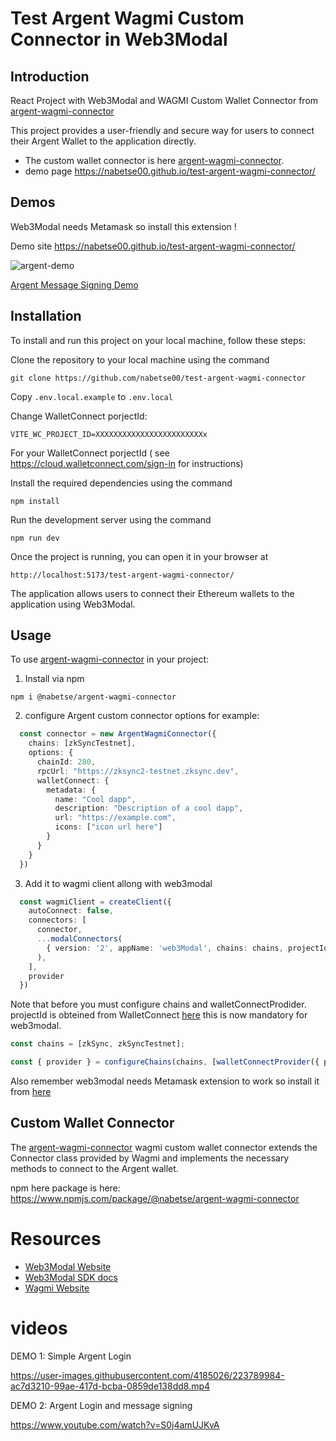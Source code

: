 # Test Argent Wagmi Custom Connector in Web3Modal

## Introduction

React Project with Web3Modal and WAGMI Custom Wallet Connector from [argent-wagmi-connector](https://github.com/nabetse00/argent-wagmi-connector)

This project provides a user-friendly and secure way for users to connect their Argent Wallet to the application directly. 

- The custom wallet connector is here [argent-wagmi-connector](https://github.com/nabetse00/argent-wagmi-connector).
- demo page https://nabetse00.github.io/test-argent-wagmi-connector/

## Demos

Web3Modal needs Metamask so install this extension !

Demo site https://nabetse00.github.io/test-argent-wagmi-connector/

![argent-demo](https://user-images.githubusercontent.com/4185026/223785910-99a3cc8f-c1ee-4223-b918-09a86d511409.gif)

[Argent Message Signing Demo](https://www.youtube.com/watch?v=S0j4amUJKvA)

## Installation
To install and run this project on your local machine, follow these steps:

Clone the repository to your local machine using the command 
```console
git clone https://github.com/nabetse00/test-argent-wagmi-connector
```

Copy `.env.local.example` to `.env.local`

Change WalletConnect porjectId:

```
VITE_WC_PROJECT_ID=XXXXXXXXXXXXXXXXXXXXXXXXx
```

For your WalletConnect porjectId ( see https://cloud.walletconnect.com/sign-in for instructions)

Install the required dependencies using the command 
```
npm install
```
Run the development server using the command 
```
npm run dev
```

Once the project is running, you can open it in your browser at 
```
http://localhost:5173/test-argent-wagmi-connector/
``` 

The application allows users to connect their Ethereum wallets to the application using Web3Modal.

## Usage

To use [argent-wagmi-connector](https://github.com/nabetse00/) in your project:

1. Install via npm
```
npm i @nabetse/argent-wagmi-connector
```

2. configure Argent custom connector options for example:
``` ts 
  const connector = new ArgentWagmiConnector({
    chains: [zkSyncTestnet],
    options: {
      chainId: 280,
      rpcUrl: "https://zksync2-testnet.zksync.dev",
      walletConnect: {
        metadata: {
          name: "Cool dapp",
          description: "Description of a cool dapp",
          url: "https://example.com",
          icons: ["icon url here"]
        }
      }
    }
  })
```

3. Add it to wagmi client allong with web3modal
```ts
  const wagmiClient = createClient({
    autoConnect: false,
    connectors: [
      connector,
      ...modalConnectors(
        { version: '2', appName: 'web3Modal', chains: chains, projectId, }
      ),
    ],
    provider
  })
```
Note that before you must configure chains and walletConnectProdider.
projectId is obteined from WalletConnect [here](https://cloud.walletconnect.com/sign-in) this is now mandatory for web3modal.

```ts
const chains = [zkSync, zkSyncTestnet];

const { provider } = configureChains(chains, [walletConnectProvider({ projectId })])
```

Also remember web3modal needs Metamask extension to work so install it from [here](https://metamask.io/download/)

## Custom Wallet Connector
The [argent-wagmi-connector](https://github.com/nabetse00/argent-wagmi-connector) wagmi custom wallet connector extends the Connector class provided by Wagmi and implements the necessary methods to connect to the Argent wallet.

npm here package is here: https://www.npmjs.com/package/@nabetse/argent-wagmi-connector


# Resources
- [Web3Modal Website](https://web3modal.com/)
- [Web3Modal SDK docs](https://docs.walletconnect.com/2.0/web3modal/about)
- [Wagmi Website](https://wagmi.sh/) 

# videos

DEMO 1: Simple Argent Login

https://user-images.githubusercontent.com/4185026/223789984-ac7d3210-99ae-417d-bcba-0859de138dd8.mp4

DEMO 2: Argent Login and message signing

https://www.youtube.com/watch?v=S0j4amUJKvA







